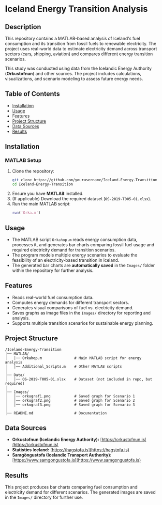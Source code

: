 # **Iceland Energy Transition Analysis**

## **Description**  
This repository contains a MATLAB-based analysis of Iceland's fuel consumption and its transition from fossil fuels to renewable electricity. The project uses real-world data to estimate electricity demand across transport sectors (cars, shipping, aviation) and compares different energy transition scenarios.

This study was conducted using data from the Icelandic Energy Authority (**Orkustofnun**) and other sources. The project includes calculations, visualizations, and scenario modeling to assess future energy needs.

## **Table of Contents**  
- [Installation](#installation)  
- [Usage](#usage)  
- [Features](#features)  
- [Project Structure](#project-structure)  
- [Data Sources](#data-sources)  
- [Results](#results)  

## **Installation**  

### **MATLAB Setup**  
1. Clone the repository:  
   ```bash
   git clone https://github.com/yourusername/Iceland-Energy-Transition.git
   cd Iceland-Energy-Transition
   ```
2. Ensure you have **MATLAB** installed.  
3. (If applicable) Download the required dataset (`OS-2019-T005-01.xlsx`).  
4. Run the main MATLAB script:  
   ```matlab
   run('Orka.m')
   ```

## **Usage**  
- The MATLAB script `Orkahop.m` reads energy consumption data, processes it, and generates bar charts comparing fossil fuel usage and required electricity demand for transition scenarios.  
- The program models multiple energy scenarios to evaluate the feasibility of an electricity-based transition in Iceland.  
- The generated bar charts are **automatically saved** in the `Images/` folder within the repository for further analysis.  

## **Features**  
- Reads real-world fuel consumption data.  
- Computes energy demands for different transport sectors.  
- Generates visual comparisons of fuel vs. electricity demand.  
- Saves graphs as image files in the `Images/` directory for reporting and analysis.  
- Supports multiple transition scenarios for sustainable energy planning.  

## **Project Structure**  
```
/Iceland-Energy-Transition
│── MATLAB/
│   │── Orkahop.m               # Main MATLAB script for energy analysis
│   │── Additional_Scripts.m    # Other MATLAB scripts
│
│── Data/
│   │── OS-2019-T005-01.xlsx    # Dataset (not included in repo, but required)
│
│── Images/
│   │── orkugraf1.png           # Saved graph for Scenario 1
│   │── orkugraf2.png           # Saved graph for Scenario 2
│   │── orkugraf3.png           # Saved graph for Scenario 3
│
│── README.md                   # Documentation
```

## **Data Sources**  
- **Orkustofnun (Icelandic Energy Authority):** [https://orkustofnun.is](https://orkustofnun.is)  
- **Statistics Iceland:** [https://hagstofa.is](https://hagstofa.is)  
- **Samgöngustofa (Icelandic Transport Authority):** [https://www.samgongustofa.is](https://www.samgongustofa.is)  

## **Results**  
This project produces bar charts comparing fuel consumption and electricity demand for different scenarios. The generated images are saved in the `Images/` directory for further use.

